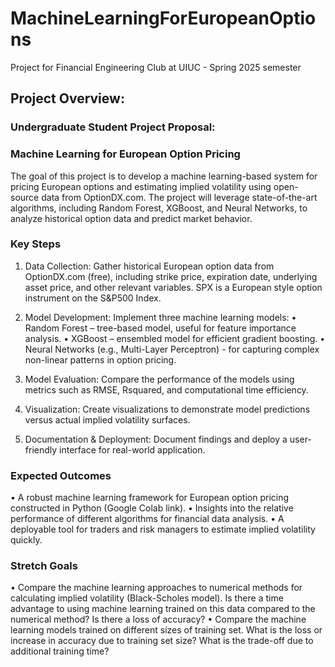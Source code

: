 # MachineLearningForEuropeanOptions
Project for Financial Engineering Club at UIUC - Spring 2025 semester

## Project Overview: 
### Undergraduate Student Project Proposal:
### Machine Learning for European Option Pricing

The goal of this project is to develop a machine learning-based system for pricing European options
and estimating implied volatility using open-source data from OptionDX.com. The project will
leverage state-of-the-art algorithms, including Random Forest, XGBoost, and Neural Networks, to
analyze historical option data and predict market behavior.

### Key Steps

1. Data Collection: Gather historical European option data from OptionDX.com (free),
including strike price, expiration date, underlying asset price, and other relevant variables.
SPX is a European style option instrument on the S&P500 Index.

2. Model Development: Implement three machine learning models:
• Random Forest – tree-based model, useful for feature importance analysis.
• XGBoost – ensembled model for efficient gradient boosting.
• Neural Networks (e.g., Multi-Layer Perceptron) - for capturing complex non-linear
patterns in option pricing.

3. Model Evaluation: Compare the performance of the models using metrics such as RMSE, Rsquared, and computational time efficiency.

4. Visualization: Create visualizations to demonstrate model predictions versus actual implied volatility surfaces.

5. Documentation & Deployment: Document findings and deploy a user-friendly interface for real-world application.

### Expected Outcomes

• A robust machine learning framework for European option pricing constructed in Python (Google Colab link).
• Insights into the relative performance of different algorithms for financial data analysis.
• A deployable tool for traders and risk managers to estimate implied volatility quickly.

### Stretch Goals

• Compare the machine learning approaches to numerical methods for calculating implied volatility (Black-Scholes model). Is there a time advantage to using machine learning trained on this data compared to the numerical method? Is there a loss of accuracy?
• Compare the machine learning models trained on different sizes of training set. What is the loss or increase in accuracy due to training set size? What is the trade-off due to additional training time?
